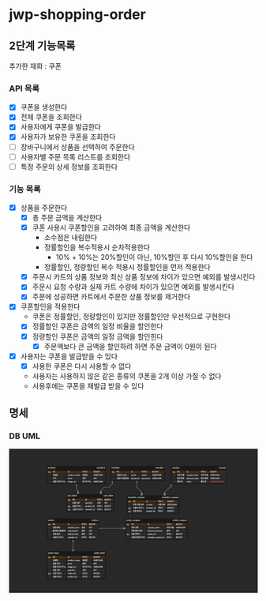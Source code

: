 # jwp-shopping-order

## 2단계 기능목록

추가한 재화 : 쿠폰


### API 목록

- [x] 쿠폰을 생성한다
- [x] 전체 쿠폰을 조회한다
- [x] 사용자에게 쿠폰을 발급한다
- [x] 사용자가 보유한 쿠폰을 조회한다
- [ ] 장바구니에서 상품을 선택하여 주문한다
- [ ] 사용자별 주문 목록 리스트를 조회한다
- [ ] 특정 주문의 상세 정보를 조회한다

### 기능 목록

- [x] 상품을 주문한다
  - [x] 총 주문 금액을 계산한다
  - [x] 쿠폰 사용시 쿠폰할인을 고려하여 최종 금액을 계산한다
    - 소수점은 내림한다
    - 정률할인을 복수적용시 순차적용한다
      - 10% + 10%는 20%할인이 아닌, 10%할인 후 다시 10%할인을 한다
    - 정률할인, 정량할인 복수 적용시 정률할인을 먼저 적용한다
  - [x] 주문시 카트의 상품 정보와 최신 상품 정보에 차이가 있으면 예외를 발생시킨다
  - [x] 주문시 요청 수량과 실제 카트 수량에 차이가 있으면 예외를 발생시킨다
  - [x] 주문에 성공하면 카트에서 주문한 상품 정보를 제거한다

- [x] 쿠폰할인을 적용한다
  - 쿠폰은 정률할인, 정량할인이 있지만 정률할인만 우선적으로 구현한다 
  - [x] 정률할인 쿠폰은 금액의 일정 비율을 할인한다
  - [x] 정량할인 쿠폰은 금액의 일정 금액을 할인힌다
    - [x] 주문액보다 큰 금액을 할인하려 하면 주문 금액이 0원이 된다

- [x] 사용자는 쿠폰을 발급받을 수 있다
  - [x] 사용한 쿠폰은 다시 사용할 수 없다
  - 사용자는 사용하지 않은 같은 종류의 쿠폰을 2개 이상 가질 수 없다
  - 사용후에는 쿠폰을 재발급 받을 수 있다


## 명세

### DB UML

![database table uml](./images/shopping-order-uml.png)
